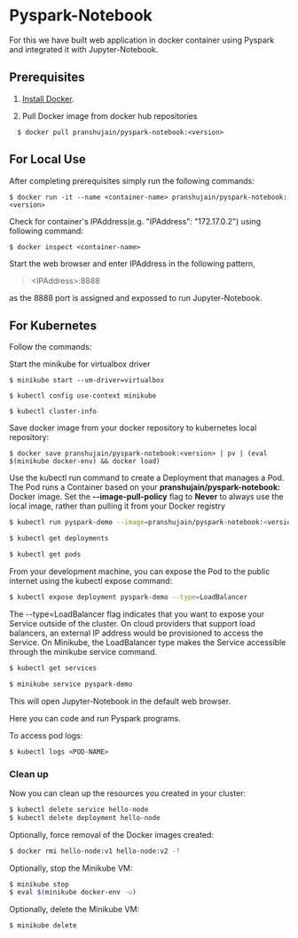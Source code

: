 # Pyspark-Notebook

For this we have built web application in docker container using Pyspark and integrated it with Jupyter-Notebook.

## Prerequisites

1. [Install Docker](https://github.com/pranshujain22/Hadoop/blob/master/Docker/Installation.md).

2. Pull Docker image from docker hub repositories
```shell
  $ docker pull pranshujain/pyspark-notebook:<version>
```

## For Local Use


After completing prerequisites simply run the following commands:

```shell
$ docker run -it --name <container-name> pranshujain/pyspark-notebook:<version>
```

Check for container's IPAddress(e.g. "IPAddress": "172.17.0.2") using following command:
```shell
$ docker inspect <container-name>
```

Start the web browser and enter IPAddress in the following pattern,
> \<IPAddress\>:8888

as the 8888 port is assigned and expossed to run Jupyter-Notebook.

## For Kubernetes

Follow the commands:

Start the minikube for virtualbox driver
```shell
$ minikube start --vm-driver=virtualbox

$ kubectl config use-context minikube

$ kubectl cluster-info
```

Save docker image from your docker repository to kubernetes local repository:
```shell
$ docker save pranshujain/pyspark-notebook:<version> | pv | (eval $(minikube docker-env) && docker load)
```

Use the kubectl run command to create a Deployment that manages a Pod. The Pod runs a Container based on your **pranshujain/pyspark-notebook:<version>** Docker image. Set the **--image-pull-policy** flag to **Never** to always use the local image, rather than pulling it from your Docker registry
```bash
$ kubectl run pyspark-demo --image=pranshujain/pyspark-notebook:<version> --port=8888 --image-pull-policy=Never

$ kubectl get deployments

$ kubectl get pods
```

From your development machine, you can expose the Pod to the public internet using the kubectl expose command:
```bash
$ kubectl expose deployment pyspark-demo --type=LoadBalancer
```
The --type=LoadBalancer flag indicates that you want to expose your Service outside of the cluster. On cloud providers that support load balancers, an external IP address would be provisioned to access the Service. On Minikube, the LoadBalancer type makes the Service accessible through the minikube service command.

```bash
$ kubectl get services

$ minikube service pyspark-demo
```
This will open Jupyter-Notebook in the default web browser.

Here you can code and run Pyspark programs.

To access pod logs:
```shell
$ kubectl logs <POD-NAME>
```

### Clean up

Now you can clean up the resources you created in your cluster:
```bash
$ kubectl delete service hello-node
$ kubectl delete deployment hello-node
```
Optionally, force removal of the Docker images created:
```bash
$ docker rmi hello-node:v1 hello-node:v2 -f
```
Optionally, stop the Minikube VM:
```bash
$ minikube stop
$ eval $(minikube docker-env -u)
```
Optionally, delete the Minikube VM:
```bash
$ minikube delete
```
